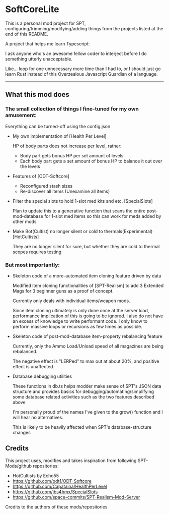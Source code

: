 # SoftCoreLite

This is a personal mod project for SPT, configuring/trimming/modifying/adding things from the projects listed at the end of this README.

A project that helps me learn Typescript:

I ask anyone who's an awesome fellow coder to interject before I do something utterly unacceptable.

Like... loop for one unnecessary more time than I had to, or I should just go learn Rust instead of this Overzealous Javascript Guardian of a language.

---

## What this mod does

### The small collection of things I fine-tuned for my own amusement:
Everything can be turned-off using the config.json

*   My own implementation of [Health Per Level]

    HP of body parts does not increase per level, rather:
    *   Body part gets bonus HP per set amount of levels
    *   Each body part gets a set amount of bonus HP to balance it out over the levels

*   Features of [ODT-Softcore]

    *   Reconfigured stash sizes
    *   Re-discover all items (Unexamine all items)

*   Filter the special slots to hold 1-slot med kits and etc. [SpecialSlots]

    Plan to update this to a generative function that scans the entire post-mod-database for 1-slot med items so this can work for meds added by other mods

*   Make Bot(Cultist) no longer silent or cold to thermals(Experimental) [HotCultists]

    They are no longer silent for sure, but whether they are cold to thermal scopes requires testing

### But most importantly:

*   Skeleton code of a more-automated item cloning feature driven by data

    Modified item cloning functionalities of [SPT-Realism] to add 3 Extended Mags for 3 beginner guns as a proof of concept.

    Currently only deals with individual items/weapon mods.

    Since item cloning ultimately is only done once at the server load, performance implication of this is going to be ignored.  I also do not have an excess of knowledge to write performant code.  I only know to perform massive loops or recursions as few times as possible.

*   Skeleton code of post-mod-database item-property rebalancing feature

    Currently, only the Ammo Load/Unload speed of all magazines are being rebalanced.

    The negative effect is "LERPed" to max out at about 20%, and positive effect is unaffected.

*   Database debugging utilities

    These functions in db.ts helps modder make sense of SPT's JSON data structure and provides basics for debugging/automating/simplifying some database related activities such as the two features described above

    I'm personally proud of the names I've given to the grow() function and I will hear no alternatives.

    This is likely to be heavily affected when SPT's database-structure changes

## Credits

This project uses, modifies and takes inspiration from following SPT-Mods/github repositories:
*   HotCultists by Echo55
*   https://github.com/odt1/ODT-Softcore
*   https://github.com/Capataina/HealthPerLevel
*   https://github.com/jbs4bmx/SpecialSlots
*   https://github.com/space-commits/SPT-Realism-Mod-Server

Credits to the authors of these mods/repositories